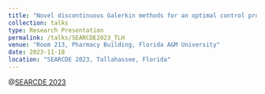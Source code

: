```yaml
---
title: "Novel discontinuous Galerkin methods for an optimal control problem and a convection-diffusion equation"
collection: talks
type: Research Presentation
permalink: /talks/SEARCDE2023_TLH
venue: "Room 213, Pharmacy Building, Florida A&M University"
date: 2023-11-18
location: "SEARCDE 2023, Tallahassee, Florida"
---
```


@[SEARCDE 2023](https://sites.google.com/view/searcde-2023/) 
<!-- [Abstract](https://drive.google.com/file/d/1PO58QabQbS__IoC0yCQddKbsuIMMNzkp/view) -->


